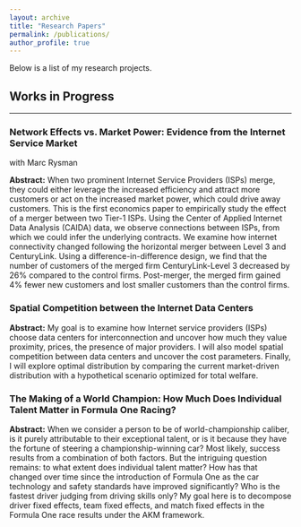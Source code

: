 ```yaml
---
layout: archive
title: "Research Papers"
permalink: /publications/
author_profile: true
---
```


Below is a list of my research projects.

## Works in Progress
***

### Network Effects vs. Market Power: Evidence from the Internet Service Market
with Marc Rysman

**Abstract:** When two prominent Internet Service Providers (ISPs) merge, they could either leverage the increased efficiency and attract more customers or act on the increased market power, which could drive away customers. This is the first economics paper to empirically study the effect of a merger between two Tier-1 ISPs. Using the Center of Applied Internet Data Analysis (CAIDA) data, we observe connections between ISPs, from which we could infer the underlying contracts. We examine how internet connectivity changed following the horizontal merger between Level 3 and CenturyLink. Using a difference-in-difference design, we find that the number of customers of the merged firm CenturyLink-Level 3 decreased by 26% compared to the control firms. Post-merger, the merged firm gained 4% fewer new customers and lost smaller customers than the control firms.

### Spatial Competition between the Internet Data Centers

**Abstract:** My goal is to examine how Internet service providers (ISPs) choose data centers for interconnection and uncover how much they value proximity, prices, the presence of major providers. I will also model spatial competition between data centers and uncover the cost parameters. Finally, I will explore optimal distribution by comparing the current market-driven distribution with a hypothetical scenario optimized for total welfare.

### The Making of a World Champion: How Much Does Individual Talent Matter in Formula One Racing?

**Abstract:** When we consider a person to be of world-championship caliber, is it purely attributable to their exceptional talent, or is it because they have the fortune of steering a championship-winning car? Most likely, success results from a combination of both factors. But the intriguing question remains: to what extent does individual talent matter? How has that changed over time since the introduction of Formula One as the car technology and safety standards have improved significantly? Who is the fastest driver judging from driving skills only? My goal here is to decompose driver fixed effects, team fixed effects, and match fixed effects in the Formula One race results under the AKM framework.